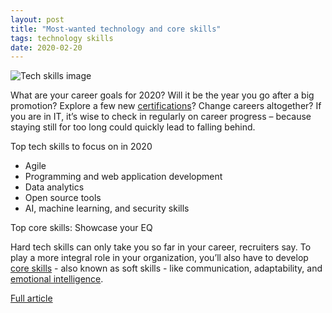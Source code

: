 ```yaml
---
layout: post
title: "Most-wanted technology and core skills"
tags: technology skills
date: 2020-02-20
---
```


![Tech skills image](https://enterprisersproject.com/sites/default/files/styles/620x350/public/images/cio_talent_6.png?itok=JV-zSor3)

What are your career goals for 2020? Will it be the year you go after a big promotion? Explore a few new 
[certifications](https://enterprisersproject.com/article/2019/3/15-it-certifications-worth-watching)? 
Change careers altogether? If you are in IT, it’s wise to check in regularly on career progress – because 
staying still for too long could quickly lead to falling behind.

Top tech skills to focus on in 2020

- Agile
- Programming and web application development
- Data analytics
- Open source tools
- AI, machine learning, and security skills

Top core skills: Showcase your EQ

Hard tech skills can only take you so far in your career, recruiters say. To play a more integral role 
in your organization, you’ll also have to develop 
[core skills](https://enterprisersproject.com/article/2019/8/why-soft-skills-core-to-IT) - also known 
as soft skills - like communication, adaptability, and 
[emotional intelligence](https://enterprisersproject.com/tags/emotional-intelligence).

[Full article](https://enterprisersproject.com/article/2020/1/it-career-goals-2020-top-skills)
